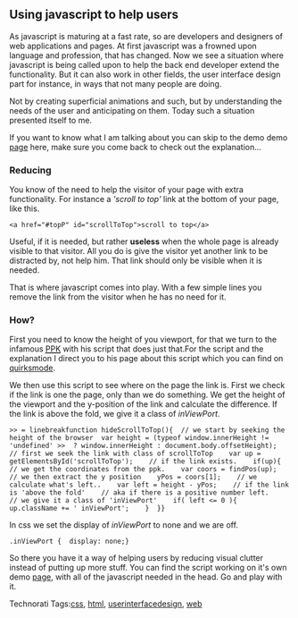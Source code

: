 <article><h2>Using javascript to help users</h2><p id="topP">As javascript is maturing at a fast rate, so are developers and designers of web applications and pages. At first javascript was a frowned upon language and profession, that has changed. Now we see a situation where javascript is being called upon to help the back end developer extend the functionality. But it can also work in other fields, the user interface design part for instance, in ways that not many people are doing.</p><p>Not by creating superficial animations and such, but by understanding the needs of the user and anticipating on them.  Today such a situation presented itself to me.</p><p>If you want to know what I am talking about you can skip to the demo  demo <a href="http://www.wnas.nl/demo/scrollToTop.html">page</a> here, make sure you come back to check out the explanation...</p><!--more--><h3>Reducing</h3><p>You know of the need to help the visitor of your page with extra functionality. For instance a <em>'scroll to top'</em> link at the bottom of your page, like this.</p><pre><code>&#60;a href="#topP" id="scrollToTop"&#62;scroll to top&#60;/a&#62;</code></pre><p>Useful, if it is needed, but rather <strong>useless</strong> when  the whole page is already visible to that visitor. All you do is give the visitor yet another link to be distracted by, not help him. That link should only be visible when it is needed.</p><p>That is where javascript comes into play. With a few simple lines you remove the link from the visitor when he has no need for it.</p><h3>How?</h3><p>First you need to know the height of you viewport, for that we turn to the infamous <a href="http://www.quirksmode.org" rel="met"><abbr title="Peter-Paul Koch">PPK</abbr></a> with his script that does just that.For the script and the explanation I direct you to his page about this script which you can find on <a href="http://www.quirksmode.org/js/findpos.html">quirksmode</a>.</p><p>We then use this script to see where on the page the link is. First we check if the link is one the page, only than we do something. We get the height of the viewport and the y-position of the link and calculate the difference. If the link is above the fold, we give it a class of <em>inViewPort</em>.</p><pre><code>>> = linebreakfunction hideScrollToTop(){  // we start by seeking the height of the browser  var height = (typeof window.innerHeight != 'undefined' >>  ? window.innerHeight : document.body.offsetHeight);    // first we seek the link with class of scrollToTop    var up = getElementsById('scrollToTop');    // if the link exists.    if(up){    // we get the coordinates from the ppk.    var coors = findPos(up);    // we then extract the y position    yPos = coors[1];    // we calculate what's left..    var left = height - yPos;    // if the link is 'above the fold'    // aka if there is a positive number left.    // we give it a class of 'inViewPort'    if( left &#60;= 0 ){      up.className += ' inViewPort';    }  }}</code></pre><p>In css we set the display of <em>inViewPort</em> to none and we are off.</p><pre><code>.inViewPort {  display: none;}</code></pre><p>So there you have it a way of helping users by reducing visual clutter instead of putting up more stuff. You can find the script working on it's own demo <a href="http://www.wnas.nl/demo/scrollToTop.html">page</a>, with all of the javascript needed in the head. Go and play with it.</p><!-- Technorati Tags Start --><p>Technorati Tags:<a href="http://technorati.com/tag/css" rel="tag">css</a>, <a href="http://technorati.com/tag/html" rel="tag">html</a>, <a href="http://technorati.com/tag/userinterfacedesign" rel="tag">userinterfacedesign</a>, <a href="http://technorati.com/tag/web" rel="tag">web</a></p><!-- Technorati Tags End --></article>